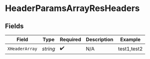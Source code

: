# HeaderParamsArrayResHeaders


## Fields

| Field              | Type               | Required           | Description        | Example            |
| ------------------ | ------------------ | ------------------ | ------------------ | ------------------ |
| `XHeaderArray`     | *string*           | :heavy_check_mark: | N/A                | test1,test2        |